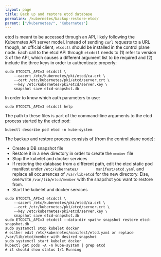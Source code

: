```yaml
---
layout: page
title: Back up and restore etcd database
permalink: /kubernetes/backup-restore-etcd/
parent: ["/kubernetes/", "Kubernetes"]
---
```


etcd is meant to be accessed through an API, likely following the Kubernetes API server model. Instead of sending   `curl` requests to a URL though, an official client, `etcdctl` should be installed in the control plane node. Each  call to the etcd API through `etcdctl` needs to (1) refer to version 3 of the API, which causes a different         argument list to be required and (2) include the three keys in order to authenticate properly:

```
sudo ETCDCTL_API=3 etcdctl \
    --cacert /etc/kubernetes/pki/etcd/ca.crt \
    --cert /etc/kubernetes/pki/etcd/server.crt \
    --key /etc/kubernetes/pki/etcd/server.key \
    snapshot save etcd-snapshot.db
```

In order to know which auth parameters to use:

```
sudo ETCDCTL_API=3 etcdctl help
```

The path to these files is part of the command-line arguments to the etcd process started by the etcd pod:

```
kubectl describe pod etcd -n kube-system
```

The backup and restore process consists of (from the control plane node):

* Create a DB snapshot file
* Restore it in a new directory in order to create the `member` file
* Stop the kubelet and docker services
* If restoring the database from a different path, edit the etcd static pod manifest under `/etc/kubernetes/        manifest/etcd.yaml` and replace all occurrences of `/var/lib/etcd` for the new directory. Else, overwrite `/var/lib/etcd/member` with the snapshot you want to restore from.
* Start the kubelet and docker services

```
sudo ETCDCTL_API=3 etcdctl \
    --cacert /etc/kubernetes/pki/etcd/ca.crt \
    --cert /etc/kubernetes/pki/etcd/server.crt \
    --key /etc/kubernetes/pki/etcd/server.key \
    snapshot save etcd-snapshot.db
sudo ETCDCTL_API=3 etcdctl --data-dir <path> snapshot restore etcd-snapshot.db
sudo systemctl stop kubelet docker
# either edit /etc/kubernetes/manifest/etcd.yaml or replace /var/lib/etcd/member with desired snapshot
sudo systemctl start kubelet docker
kubectl get pods -A -n kube-system | grep etcd
# it should show status 1/1 Running
```

